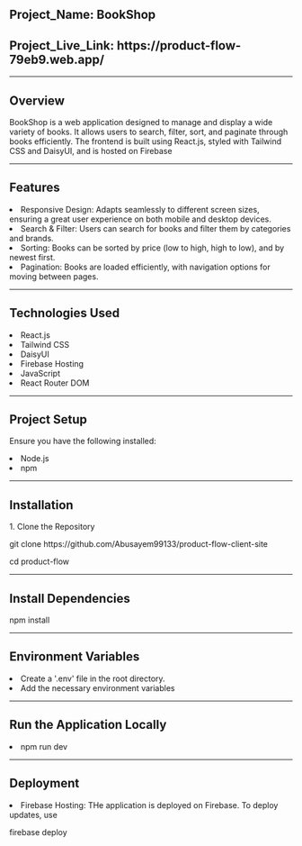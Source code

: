  <h2>Project_Name: BookShop</h2>
<h2>Project_Live_Link: https://product-flow-79eb9.web.app/</h2>

<hr/>
<h2> Overview</h2>

<p>BookShop is a web application designed to manage and display a wide variety of books. It allows users to search, filter, sort, and paginate through books efficiently. The frontend is built using React.js, styled with Tailwind CSS and DaisyUI, and is hosted on Firebase</p>
<hr/>
<h2>Features</h2>
<li>Responsive Design: Adapts seamlessly to different screen sizes, ensuring a great user experience on both mobile and desktop devices.</li>
<li>Search & Filter: Users can search for books and filter them by categories and brands.</li>
<li>Sorting: Books can be sorted by price (low to high, high to low), and by newest first.</li>
<li>Pagination: Books are loaded efficiently, with navigation options for moving between pages.</li>
 <hr/>
<h2>Technologies Used</h2>
<li>React.js</li>
<li>Tailwind CSS</li>
<li>DaisyUI</li>
<li>Firebase Hosting</li>
<li>JavaScript</li>
<li>React Router DOM</li>

<hr/>

<h2>Project Setup</h2>
<p>Ensure you have the following installed:</p>
<li>Node.js</li>
<li>npm</li>
<hr/>
<h2>Installation</h2>
<p>1. Clone the Repository</p>
<p>git clone https://github.com/Abusayem99133/product-flow-client-site</p>
<p>cd product-flow</p>
<hr/>
<h2>Install Dependencies</h2>
<p>npm install</p>
<hr/>
<h2>Environment Variables</h2>
<li>Create a '.env' file in the root directory.</li>
<li>Add the necessary environment variables</li>
<hr/>

<h2>Run the Application Locally</h2>

<li>npm run dev</li>
<hr/>
<h2>Deployment</h2>
<li>Firebase Hosting: THe application is deployed on Firebase. To deploy updates, use</li>
<p>firebase deploy</p>
